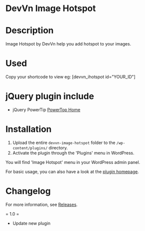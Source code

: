 # DevVn Image Hotspot

# Description

Image Hotspot by DevVn help you add hotspot to your images.

# Used

Copy your shortcode to view eg: [devvn_ihotspot id="YOUR_ID"]

# jQuery plugin include

- jQuery PowerTip [PowerTop Home](https://stevenbenner.github.io/jquery-powertip/)


# Installation

1. Upload the entire `devvn-image-hotspot` folder to the `/wp-content/plugins/` directory.
1. Activate the plugin through the 'Plugins' menu in WordPress.

You will find 'Image Hotspot' menu in your WordPress admin panel.

For basic usage, you can also have a look at the [plugin homepage](http://levantoan.com/devvn-image-hotspot).
# Changelog

For more information, see [Releases](http://levantoan.com/devvn-image-hotspot).

= 1.0 =

* Update new plugin
